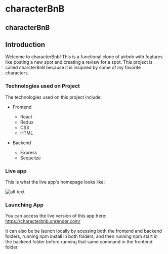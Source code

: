 <!--!!START SILENT -->
# characterBnB
<!--!!END -->
<!--!!ADD -->
<!-- # `<name of application here>` -->
<!--!!END_ADD -->



## characterBnB

## Introduction

Welcome to characterBnb! This is a functional clone of airbnb with features like posting a new spot and creating a review for a spot. This project is called charcterBnB because it is insipired by some of my favorite characters.

### Technologies used on Project

The technologies used on this project include: 

* Frontend
  * React
  * Redux
  * CSS
  * HTML

* Backend
  * Express
  * Sequelize

### Live app

This is what the live app's homepage looks like:

![alt text]( https://res.cloudinary.com/djp7wsuit/image/upload/v1684159966/screenshot_of_app_aqhhck.png)

### Launching App

You can access the live version of this app here: 
https://characterbnb.onrender.com/

It can also be be launch locally by acessing both the frontend and backend folders, running npm install in both folders, and then running npm start in the backend folder before running that same command in the frontend folder.